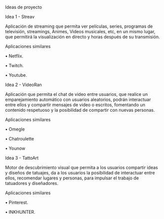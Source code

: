 Ideas de proyecto

Idea 1 - Streav

Aplicación de streaming que permita ver películas, series, programas de televisión, streamings, Animes, Videos musicales, etc, en un mismo lugar, que permitirá la visualización en directo y horas después de su transmisión. 

Aplicaciones similares

•	Netflix.

•	Twitch.

•	Youtube.

Idea 2 - VideoRan 

Aplicación que permita el chat de video entre usuarios, que realice un emparejamiento automático con usuarios aleatorios, podrán interactuar entre ellos y compartir mensajes de video o escritos, fomentando un contenido respetuoso y la posibilidad de compartir con nuevas personas.

Aplicaciones similares

•	Omegle

•	Chatroulette

•	Younow

Idea 3 - TattoArt

Motor de descubrimiento visual que permita a los usuarios compartir ideas y diseños de tatuajes, da a los usuarios la posibilidad de interactuar entre ellos, recomendar lugares y personas, para impulsar el trabajo de tatuadores y diseñadores. 

Aplicaciones similares

•	Pinterest.

•	INKHUNTER.
